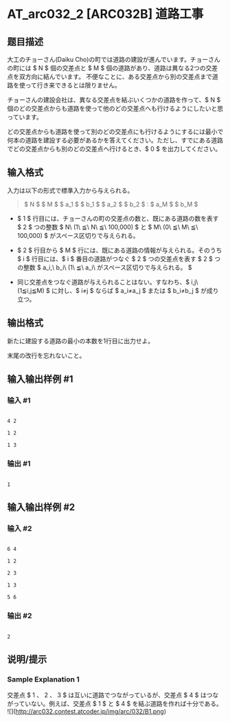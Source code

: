 # AT_arc032_2 [ARC032B] 道路工事

## 题目描述

[problemUrl]: https://atcoder.jp/contests/arc032/tasks/arc032_2

大工のチョーさん(Daiku Cho)の町では道路の建設が進んでいます。チョーさんの町には $ N $ 個の交差点と $ M $ 個の道路があり、道路は異なる2つの交差点を双方向に結んでいます。 不便なことに、ある交差点から別の交差点まで道路を使って行き来できるとは限りません。

チョーさんの建設会社は、異なる交差点を結ぶいくつかの道路を作って、$ N $ 個のどの交差点からも道路を使って他のどの交差点へも行けるようにしたいと思っています。

どの交差点からも道路を使って別のどの交差点にも行けるようにするには最小で何本の道路を建設する必要があるかを答えてください。ただし、すでにある道路でどの交差点からも別のどの交差点へ行けるとき、$ 0 $ を出力してください。

## 输入格式

入力は以下の形式で標準入力から与えられる。

> $ N $ $ M $ $ a_1 $ $ b_1 $ $ a_2 $ $ b_2 $ : $ a_M $ $ b_M $

- $ 1 $ 行目には、チョーさんの町の交差点の数と、既にある道路の数を表す $ 2 $ つの整数 $ N\ (1\ ≦\ N\ ≦\ 100,000) $ と $ M\ (0\ ≦\ M\ ≦\ 100,000) $ がスペース区切りで与えられる。
- $ 2 $ 行目から $ M $ 行には、既にある道路の情報が与えられる。そのうち $ i $ 行目には、$ i $ 番目の道路がつなぐ $ 2 $ つの交差点を表す $ 2 $ つの整数 $ a_i,\ b_i\ (1\ ≦\ a_i\ がスペース区切りで与えられる。 $
- 同じ交差点をつなぐ道路が与えられることはない。すなわち、$ i,j\ (1≦i,j≦M) $ に対し、$ i≠j $ ならば $ a_i≠a_j $ または $ b_i≠b_j $ が成り立つ。

## 输出格式

新たに建設する道路の最小の本数を1行目に出力せよ。

末尾の改行を忘れないこと。

## 输入输出样例 #1

### 输入 #1

```
4 2
1 2
1 3
```

### 输出 #1

```
1
```

## 输入输出样例 #2

### 输入 #2

```
6 4
1 2
2 3
1 3
5 6
```

### 输出 #2

```
2
```

## 说明/提示

### Sample Explanation 1

交差点 $ 1 $、$ 2 $、$ 3 $ は互いに道路でつながっているが、交差点 $ 4 $ はつながっていない。例えば、交差点 $ 1 $ と $ 4 $ を結ぶ道路を作れば十分である。 !\[\](http://arc032.contest.atcoder.jp/img/arc/032/B1.png)